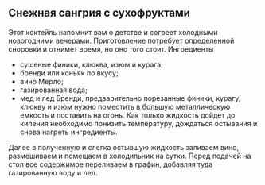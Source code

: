 ## Снежная сангрия с сухофруктами
Этот коктейль напомнит вам о детстве и согреет холодными новогодними вечерами. Приготовление потребует определенной сноровки и отнимет время, но оно того стоит.
Ингредиенты
* сушеные финики, клюква, изюм и курага;
* бренди или коньяк по вкусу;
* вино Мерло;
* газированная вода;
* мед и лед
Бренди, предварительно порезанные финики, курагу, клюкву и изюм нужно поместить в большую металлическую емкость и поставить на огонь. Как только жидкость дойдет до кипения необходимо понизить температуру, дождаться остывания и снова нагреть ингредиенты.

Далее в полученную и слегка остывшую жидкость заливаем вино, размешиваем и помещаем в холодильник на сутки. Перед подачей на стол все содержимое переливаем в графин, добавляя туда газированную воду и лед.